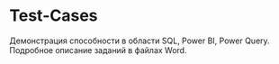 # Test-Cases
Демонстрация способности в области SQL, Power BI, Power Query.
Подробное описание заданий в файлах Word.
